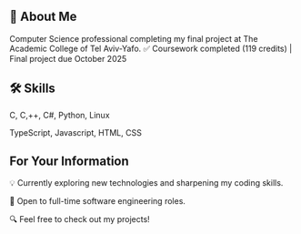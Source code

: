 
## 🚀 About Me

Computer Science professional completing my final project at The Academic College of Tel Aviv-Yafo.
✅ Coursework completed (119 credits) | Final project due October 2025


## 🛠 Skills
C, C,++, C#, Python, Linux

TypeScript, Javascript, HTML, CSS


## For Your Information

💡 Currently exploring new technologies and sharpening my coding skills.

💼 Open to full-time software engineering roles.

🔍 Feel free to check out my projects!

